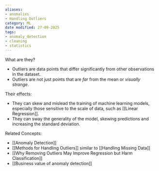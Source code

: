 ```yaml
---
aliases:
- anomalies
- Handling Outliers
category: ML
date modified: 27-09-2025
tags:
- anomaly_detection
- cleaning
- statistics
---
```

What are they?
- Outliers are data points that differ significantly from other observations in the dataset. 
- Outliers are not just points that are *far* from the mean or *visually strange*.

Their effects:
- They can skew and mislead the training of machine learning models, especially those sensitive to the scale of data, such as [[Linear Regression]]. 
- They can sway the generality of the model, skewing predictions and increasing the standard deviation.

Related Concepts:
- [[Anomaly Detection]]
- [[Methods for Handling Outliers]] similar to [[Handling Missing Data]]
- [[Why Removing Outliers May Improve Regression but Harm Classification]]
- [[Business value of anomaly detection]]